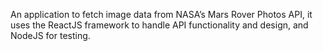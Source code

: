 An application to fetch image data from NASA’s Mars Rover Photos API, it uses the ReactJS framework to handle API functionality and design, and NodeJS for testing.
